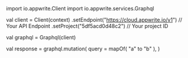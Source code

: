 import io.appwrite.Client
import io.appwrite.services.Graphql


val client = Client(context)
    .setEndpoint("https://cloud.appwrite.io/v1") // Your API Endpoint
    .setProject("5df5acd0d48c2") // Your project ID

val graphql = Graphql(client)

val response = graphql.mutation(
    query = mapOf( "a" to "b" ),
)